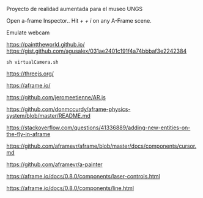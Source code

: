 Proyecto de realidad aumentada para el museo UNGS

Open a-frame Inspector.. Hit *<ctrl> + <alt> + i* on any A-Frame scene.

Emulate webcam 

https://painttheworld.github.io/
https://gist.github.com/agusalex/031ae2401c191f4a74bbbaf3e2242384

`sh virtualCamera.sh`

https://threejs.org/

https://aframe.io/

https://github.com/jeromeetienne/AR.js

https://github.com/donmccurdy/aframe-physics-system/blob/master/README.md

https://stackoverflow.com/questions/41336889/adding-new-entities-on-the-fly-in-aframe

https://github.com/aframevr/aframe/blob/master/docs/components/cursor.md

https://github.com/aframevr/a-painter

https://aframe.io/docs/0.8.0/components/laser-controls.html

https://aframe.io/docs/0.8.0/components/line.html
